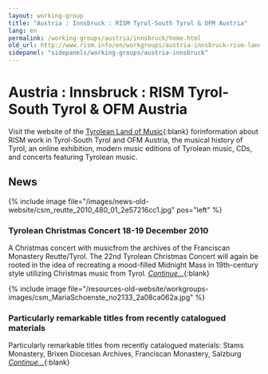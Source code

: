 ```yaml
---
layout: working-group
title: "Austria : Innsbruck : RISM Tyrol-South Tyrol & OFM Austria"
lang: en
permalink: /working-groups/austria/innsbruck/home.html
old_url: http://www.rism.info/en/workgroups/austria-innsbruck-rism-landesleitung-tirol-suedtirol-ofm-austria/home.html
sidepanel: "sidepanels/working-groups/austria-innsbruck"
---
```


# Austria : Innsbruck : RISM Tyrol-South Tyrol & OFM Austria

Visit the website of the [Tyrolean Land of Music](http://www.musikland-tirol.at/){:blank} forinformation about RISM work in Tyrol-South Tyrol and OFM Austria, the musical history of Tyrol, an online exhibition, modern music editions of Tyrolean music, CDs, and concerts featuring Tyrolean music.

## News

{% include image file="/images/news-old-website/csm_reutte_2010_480_01_2e57216cc1.jpg" pos="left" %}

### Tyrolean Christmas Concert 18-19 December 2010

A Christmas concert with musicfrom the archives of the Franciscan Monastery Reutte/Tyrol. The 22nd Tyrolean Christmas Concert will again be rooted in the idea of recreating a mood-filled Midnight Mass in 19th-century style utilizing Christmas music from Tyrol. [_Continue..._](/events/2010/12/12/tyrolean-christmas-concert-1819-december-2010.html){:blank}


{% include image file="/resources-old-website/workgroups-images/csm_MariaSchoenste_no2133_2a08ca062a.jpg" %}

### Particularly remarkable titles from recently catalogued materials

Particularly remarkable titles from recently catalogued materials: Stams Monastery, Brixen Diocesan Archives, Franciscan Monastery, Salzburg [_Continue..._](working-groups/austria/innsbruck/ofm.html){:blank}
